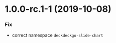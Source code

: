 <a name="1.0.0-rc.1-1"></a>
# 1.0.0-rc.1-1 (2019-10-08)

### Fix

* correct namespace `deckdeckgo-slide-chart`
